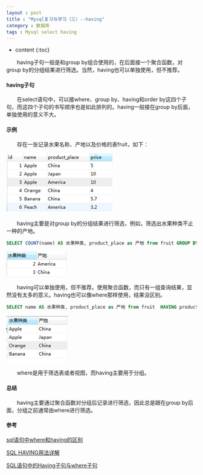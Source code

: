 ```yaml
---
layout : post
title : "Mysql复习与学习（三）--having"
category : 数据库
tags : Mysql select having
---
```

* content
{:toc}

　　having子句一般是和group by组合使用的，在后面接一个聚合函数，对group by的分组结果进行筛选。当然，having也可以单独使用，但不推荐。





#### having子句

　　在select语句中，可以接where、group by、having和order by这四个子句，而这四个子句的书写顺序也是如此排列的。having一般接在group by后面，单独使用的意义不大。

#### 示例

　　存在一张记录水果名称、产地以及价格的表fruit，如下：

![fruit表内容](https://github.com/shiliewrain/shiliewrain.github.io/blob/master/img/select-groupby-table.png?raw=true)

　　having主要是对group by的分组结果进行筛选，例如，筛选出水果种类不止一种的产地。

```sql
SELECT COUNT(name) AS 水果种类, product_place as 产地 from fruit GROUP BY product_place HAVING COUNT(name) > 1;
```

![查询结果1](https://github.com/shiliewrain/shiliewrain.github.io/blob/master/img/select-having-result1.png?raw=true)

　　having可以单独使用，但不推荐。使用聚合函数，而只有一组查询结果，显然没有太多的意义。having也可以像where那样使用，结果没区别。

```sql
SELECT name AS 水果种类, product_place as 产地 from fruit  HAVING product_place != 'America';
```

![查询结果2](https://github.com/shiliewrain/shiliewrain.github.io/blob/master/img/select-having-result2.png?raw=true)

　　where是用于筛选表或者视图，而having主要用于分组。

#### 总结

　　having主要通过聚合函数对分组后记录进行筛选，因此总是跟在group by后面，分组之前通常由where进行筛选。

#### 参考

[sql语句中where和having的区别](http://www.jb51.net/article/39034.htm)

[SQL HAVING用法详解](http://blog.csdn.net/qq_26562641/article/details/53301063)

[SQL语句中的Having子句与where子句](http://www.cnblogs.com/yuyutianxia/p/3832269.html)